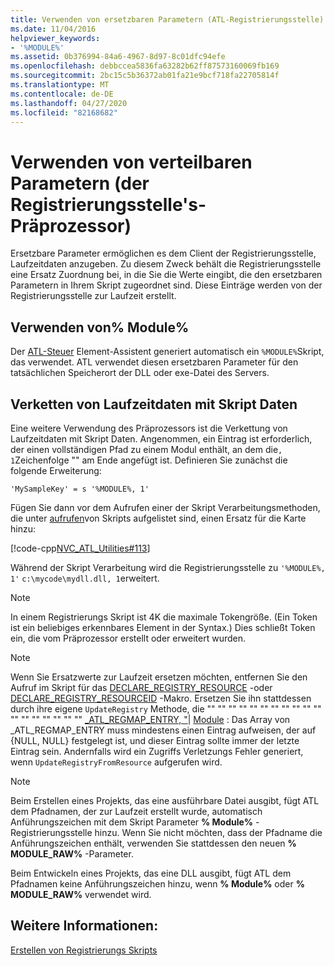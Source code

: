 ```yaml
---
title: Verwenden von ersetzbaren Parametern (ATL-Registrierungsstelle)
ms.date: 11/04/2016
helpviewer_keywords:
- '%MODULE%'
ms.assetid: 0b376994-84a6-4967-8d97-8c01dfc94efe
ms.openlocfilehash: debbccea5836fa63282b62ff87573160069fb169
ms.sourcegitcommit: 2bc15c5b36372ab01fa21e9bcf718fa22705814f
ms.translationtype: MT
ms.contentlocale: de-DE
ms.lasthandoff: 04/27/2020
ms.locfileid: "82168682"
---
```

# <a name="using-replaceable-parameters-the-registrar39s-preprocessor"></a>Verwenden von verteilbaren Parametern (der Registrierungsstelle&#39;s-Präprozessor)

Ersetzbare Parameter ermöglichen es dem Client der Registrierungsstelle, Laufzeitdaten anzugeben. Zu diesem Zweck behält die Registrierungsstelle eine Ersatz Zuordnung bei, in die Sie die Werte eingibt, die den ersetzbaren Parametern in Ihrem Skript zugeordnet sind. Diese Einträge werden von der Registrierungsstelle zur Laufzeit erstellt.

## <a name="using-module"></a><a name="_atl_using_.25.module.25"></a>Verwenden von% Module%

Der [ATL-Steuer](../atl/reference/atl-control-wizard.md) Element-Assistent generiert automatisch ein `%MODULE%`Skript, das verwendet. ATL verwendet diesen ersetzbaren Parameter für den tatsächlichen Speicherort der DLL oder exe-Datei des Servers.

## <a name="concatenating-run-time-data-with-script-data"></a>Verketten von Laufzeitdaten mit Skript Daten

Eine weitere Verwendung des Präprozessors ist die Verkettung von Laufzeitdaten mit Skript Daten. Angenommen, ein Eintrag ist erforderlich, der einen vollständigen Pfad zu einem Modul enthält, an dem die`, 1`Zeichenfolge "" am Ende angefügt ist. Definieren Sie zunächst die folgende Erweiterung:

```rgs
'MySampleKey' = s '%MODULE%, 1'
```

Fügen Sie dann vor dem Aufrufen einer der Skript Verarbeitungsmethoden, die unter [aufrufen](../atl/invoking-scripts.md)von Skripts aufgelistet sind, einen Ersatz für die Karte hinzu:

[!code-cpp[NVC_ATL_Utilities#113](../atl/codesnippet/cpp/using-replaceable-parameters-the-registrar-s-preprocessor_1.cpp)]

Während der Skript Verarbeitung wird die Registrierungsstelle zu `'%MODULE%, 1'` `c:\mycode\mydll.dll, 1`erweitert.

> [!NOTE]
> In einem Registrierungs Skript ist 4K die maximale Tokengröße. (Ein Token ist ein beliebiges erkennbares Element in der Syntax.) Dies schließt Token ein, die vom Präprozessor erstellt oder erweitert wurden.

> [!NOTE]
> Wenn Sie Ersatzwerte zur Laufzeit ersetzen möchten, entfernen Sie den Aufruf im Skript für das [DECLARE_REGISTRY_RESOURCE](../atl/reference/registry-macros.md#declare_registry_resource) -oder [DECLARE_REGISTRY_RESOURCEID](../atl/reference/registry-macros.md#declare_registry_resourceid) -Makro. Ersetzen Sie ihn stattdessen durch ihre eigene `UpdateRegistry` Methode, die "" "" "" "" "" "" "" "" "" "" "" "" "" "" "" "" "" "" [_ATL_REGMAP_ENTRY, "](../atl/reference/catlmodule-class.md#updateregistryfromresources)| [Module](../atl/reference/catlmodule-class.md#updateregistryfromresourced) : Das Array von _ATL_REGMAP_ENTRY muss mindestens einen Eintrag aufweisen, der auf {NULL, NULL} festgelegt ist, und dieser Eintrag sollte immer der letzte Eintrag sein. Andernfalls wird ein Zugriffs Verletzungs Fehler generiert, wenn `UpdateRegistryFromResource` aufgerufen wird.

> [!NOTE]
> Beim Erstellen eines Projekts, das eine ausführbare Datei ausgibt, fügt ATL dem Pfadnamen, der zur Laufzeit erstellt wurde, automatisch Anführungszeichen mit dem Skript Parameter **% Module%** -Registrierungsstelle hinzu. Wenn Sie nicht möchten, dass der Pfadname die Anführungszeichen enthält, verwenden Sie stattdessen den neuen **% MODULE_RAW%** -Parameter.
>
> Beim Entwickeln eines Projekts, das eine DLL ausgibt, fügt ATL dem Pfadnamen keine Anführungszeichen hinzu, wenn **% Module%** oder **% MODULE_RAW%** verwendet wird.

## <a name="see-also"></a>Weitere Informationen:

[Erstellen von Registrierungs Skripts](../atl/creating-registrar-scripts.md)
